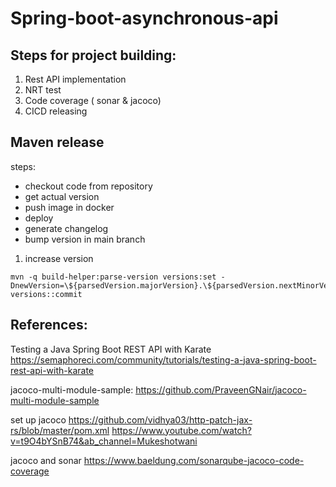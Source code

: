 # Spring-boot-asynchronous-api

## Steps for project building:
1. Rest API implementation 
2. NRT test
3. Code coverage ( sonar & jacoco)
4. CICD releasing 


 

## Maven release
steps: 
- checkout code from repository
- get actual version 
- push image in docker 
- deploy 
- generate changelog 
- bump version in main branch 

1. increase version
```shell
mvn -q build-helper:parse-version versions:set -DnewVersion=\${parsedVersion.majorVersion}.\${parsedVersion.nextMinorVersion}.0 versions::commit
```




## References: 

Testing a Java Spring Boot REST API with Karate
https://semaphoreci.com/community/tutorials/testing-a-java-spring-boot-rest-api-with-karate

jacoco-multi-module-sample: 
https://github.com/PraveenGNair/jacoco-multi-module-sample

set up jacoco
https://github.com/vidhya03/http-patch-jax-rs/blob/master/pom.xml
https://www.youtube.com/watch?v=t9O4bYSnB74&ab_channel=Mukeshotwani

jacoco and sonar 
https://www.baeldung.com/sonarqube-jacoco-code-coverage
